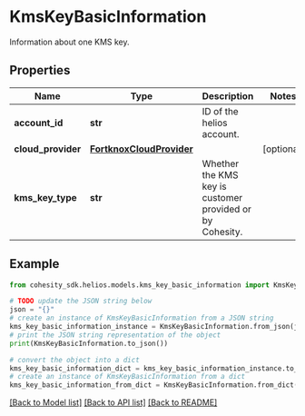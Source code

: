 # KmsKeyBasicInformation

Information about one KMS key.

## Properties

Name | Type | Description | Notes
------------ | ------------- | ------------- | -------------
**account_id** | **str** | ID of the helios account. | 
**cloud_provider** | [**FortknoxCloudProvider**](FortknoxCloudProvider.md) |  | [optional] 
**kms_key_type** | **str** | Whether the KMS key is customer provided or by Cohesity. | 

## Example

```python
from cohesity_sdk.helios.models.kms_key_basic_information import KmsKeyBasicInformation

# TODO update the JSON string below
json = "{}"
# create an instance of KmsKeyBasicInformation from a JSON string
kms_key_basic_information_instance = KmsKeyBasicInformation.from_json(json)
# print the JSON string representation of the object
print(KmsKeyBasicInformation.to_json())

# convert the object into a dict
kms_key_basic_information_dict = kms_key_basic_information_instance.to_dict()
# create an instance of KmsKeyBasicInformation from a dict
kms_key_basic_information_from_dict = KmsKeyBasicInformation.from_dict(kms_key_basic_information_dict)
```
[[Back to Model list]](../README.md#documentation-for-models) [[Back to API list]](../README.md#documentation-for-api-endpoints) [[Back to README]](../README.md)


